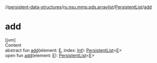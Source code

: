 //[persistent-data-structures](../../index.md)/[ru.nsu.mmp.pds.arraylist](../index.md)/[PersistentList](index.md)/[add](add.md)



# add  
[jvm]  
Content  
abstract fun [add](add.md)(element: [E](index.md), index: [Int](https://kotlinlang.org/api/latest/jvm/stdlib/kotlin/-int/index.html)): [PersistentList](index.md)<[E](index.md)>  
open fun [add](add.md)(element: [E](index.md)): [PersistentList](index.md)<[E](index.md)>  




